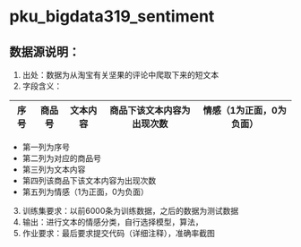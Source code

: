 # pku_bigdata319_sentiment


## 数据源说明：

1. 出处：数据为从淘宝有关坚果的评论中爬取下来的短文本
2. 字段含义： 

|序号|商品号|文本内容|商品下该文本内容为出现次数|情感（1为正面，0为负面）|
|:--:|:--:|:--:|:--:|:--:|


  - 第一列为序号
  - 第二列为对应的商品号
  - 第三列为文本内容
  - 第四列该商品下该文本内容为出现次数
  - 第五列为情感（1为正面，0为负面）
  
  
3. 训练集要求：以前6000条为训练数据，之后的数据为测试数据
4. 输出：进行文本的情感分类，自行选择模型，算法，
5. 作业要求：最后要求提交代码（详细注释），准确率截图
